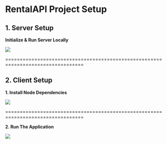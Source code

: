# RentalAPI Project Setup

## 1. Server Setup

**Initialize & Run Server Locally**

![](https://github.com/YoniProbeh/RentalAPI/blob/master/Server/Library/img/build-min.gif?raw=true)

=================================================================================

## 2. Client Setup

**1. Install Node Dependencies**

![](https://github.com/YoniProbeh/RentalAPI/blob/master/Client/src/img/install-min.gif?raw=true)

=================================================================================

**2. Run The Application**

![](https://github.com/YoniProbeh/RentalAPI/blob/master/Client/src/img/serve-min.gif?raw=true)
